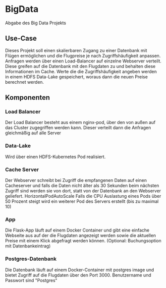 # BigData
Abgabe des Big Data Projekts

## Use-Case
Dieses Projekt soll einen skalierbaren Zugang zu einer Datenbank mit Flügen ermöglichen und die Flugpreise je nach Zugriffshäufigkeit anpassen.
Anfragen werden über einen Load-Balancer auf einzelne Webserver verteilt. Diese greifen auf die Datenbank mit den Flugdaten zu und behalten diese Informationen im Cache.
Werte die die Zugriffshäufigkeit angeben werden in einem HDFS Data-Lake gespeichert, woraus dann die neuen Preise berechnet werden.

## Komponenten

### Load Balancer
Der Load Balancer besteht aus einem nginx-pod, über den von außen auf das Cluster zugegriffen werden kann. 
Dieser verteilt dann die Anfragen gleichmäßig auf alle Server
### Data-Lake
Wird über einen HDFS-Kubernetes Pod realisiert.
### Cache Server
Der Webserver schreibt bei Zugriff die empfangenen Daten auf einen Cacheserver und falls die Daten nicht älter als 30 Sekunden beim nächsten Zugriff sind werden sie von dort, statt von der Datenbank an den Webserver geliefert. HorizontalPodAutoScale Falls die CPU Auslastung eines Pods über 50 Prozent steigt wird ein weiterer Pod des Servers erstellt (bis zu maximal 10)
### App
Die Flask-App läuft auf einem Docker Container und gibt eine einfache Webseite aus auf der die Flugdaten angezeigt werden sowie die aktuellen Preise mit einem Klick abgefragt werden können. (Optional: Buchungsoption mit Datenbankeintrag)
### Postgres-Datenbank
Die Datenbank läuft auf einem Docker-Container mit postgres image und bietet Zugriff auf die Flugdaten über den Port 3000.
Benutzername und Passwort sind "Postgres"



